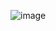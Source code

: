 ![image](https://github.com/dask-58/dot-files/assets/140686560/6ae5c375-2a25-49ee-b8b2-d6b1f8e9721d)
